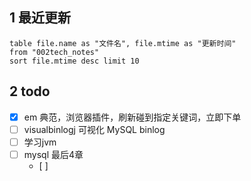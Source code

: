 ## 1 最近更新
```dataview
table file.name as "文件名", file.mtime as "更新时间"
from "002tech_notes"
sort file.mtime desc limit 10
```
## 2 todo
- [x] em 典范，浏览器插件，刷新碰到指定关键词，立即下单
- [ ] visualbinlogj 可视化 MySQL binlog
- [ ] 学习jvm
- [ ] mysql 最后4章
	- [ ] 



